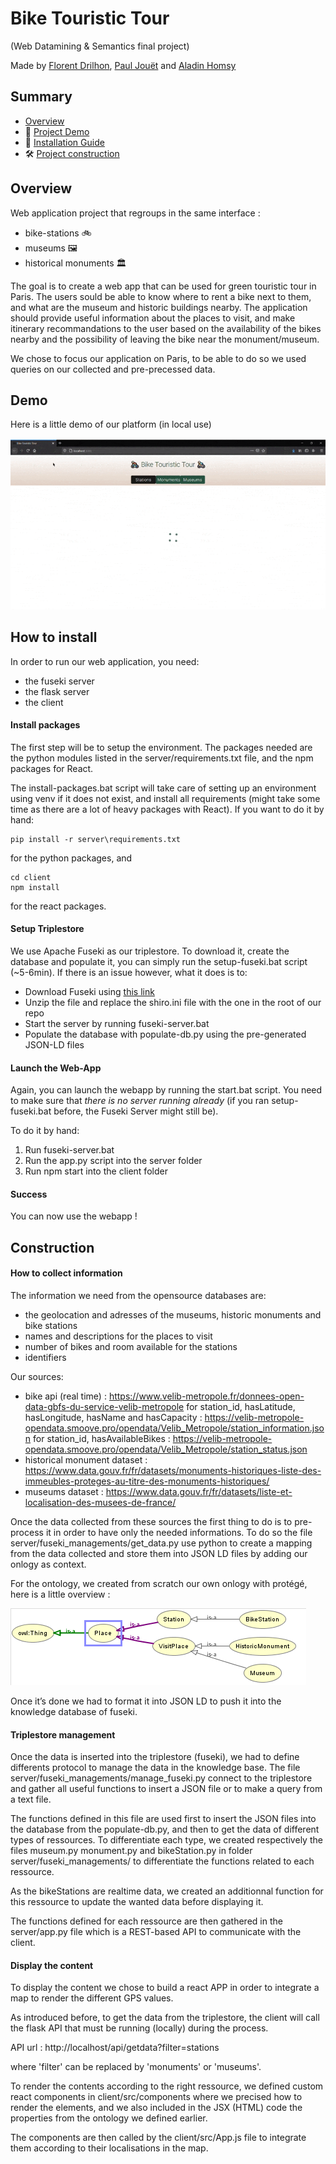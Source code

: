 # Bike Touristic Tour

(Web Datamining & Semantics final project)


Made by [Florent Drilhon](https://github.com/florentdrilhon), [Paul Jouët](https://github.com/pauljouet) and [Aladin Homsy](https://github.com/aladeen57)


## Summary

-  [Overview](#-overview)
- 👀 [Project Demo](#-demo)
- 📝 [Installation Guide](#-how-to-install)
- 🛠 [Project construction](#-construction)



## Overview

Web application project that regroups in the same interface :

- bike-stations 🚲
- museums 🖼
- historical monuments 🏛

The goal is to create a web app that can be used for green touristic tour in Paris. The users sould be able to know where to rent a bike next to them, and what are the museum and historic buildings nearby. The application should provide useful information about the places to visit, and make itinerary recommandations to the user based on the availability of the bikes nearby and the possibility of leaving the bike near the monument/museum.

We chose to focus our application on Paris, to be able to do so we used queries on our collected and pre-precessed data.


## Demo

Here is a little demo of our platform (in local use)


![](./figures/demo.gif)


## How to install

In order to run our web application, you need:

- the fuseki server
- the flask server
- the client

#### Install packages

The first step will be to setup the environment. The packages needed are the python modules listed in the server/requirements.txt file, and the npm packages for React.

The install-packages.bat script will take care of setting up an environment using venv if it does not exist, and install all requirements (might take some time as there are a lot of heavy packages with React). If you want to do it by hand:

```batch
pip install -r server\requirements.txt
```
for the python packages, and
```batch
cd client
npm install
```
for the react packages.

#### Setup Triplestore

We use Apache Fuseki as our triplestore. To download it, create the database and populate it, you can simply run the setup-fuseki.bat script (~5-6min). If there is an issue however, what it does is to:

- Download Fuseki using [this link](https://miroir.univ-lorraine.fr/apache/jena/binaries/apache-jena-fuseki-3.17.0.zip)
- Unzip the file and replace the shiro.ini file with the one in the root of our repo
- Start the server by running fuseki-server.bat
- Populate the database with populate-db.py using the pre-generated JSON-LD files

#### Launch the Web-App

Again, you can launch the webapp by running the start.bat script. You need to make sure that *there is no server running already* (if you ran setup-fuseki.bat before, the Fuseki Server might still be).

To do it by hand:

1) Run fuseki-server.bat
2) Run the app.py script into the server folder
3) Run npm start into the client folder

#### Success

You can now use the webapp !


## Construction

#### How to collect information

The information we need from the opensource databases are:

- the geolocation and adresses of the museums, historic monuments and bike stations
- names and descriptions for the places to visit
- number of bikes and room available for the stations
- identifiers

Our sources:

- bike api (real time) : https://www.velib-metropole.fr/donnees-open-data-gbfs-du-service-velib-metropole
for station_id, hasLatitude, hasLongitude, hasName and hasCapacity : https://velib-metropole-opendata.smoove.pro/opendata/Velib_Metropole/station_information.json for station_id, hasAvailableBikes : https://velib-metropole-opendata.smoove.pro/opendata/Velib_Metropole/station_status.json
- historical monument dataset : https://www.data.gouv.fr/fr/datasets/monuments-historiques-liste-des-immeubles-proteges-au-titre-des-monuments-historiques/
- museums dataset : https://www.data.gouv.fr/fr/datasets/liste-et-localisation-des-musees-de-france/


Once the data collected from these sources the first thing to do is to pre-process it in order to have only the needed informations. To do so the file server/fuseki_managements/get_data.py use python to create a mapping from the data collected and store them into JSON LD files by adding our onlogy as context.

For the ontology, we created from scratch our own onlogy with protégé, here is a little overview : 

![](./figures/owl-viz-onto.PNG)

Once it’s done we had to format it into JSON LD to push it into the knowledge database of fuseki.


#### Triplestore management


Once the data is inserted into the triplestore (fuseki), we had to define differents protocol to manage the data in the knowledge base. The file server/fuseki_managements/manage_fuseki.py connect to the triplestore and gather all useful functions to insert a JSON file or to make a query from a text file.

The functions defined in this file are used first to insert the JSON files into the database from the populate-db.py, and then to get the data of different types of ressources. To differentiate each type, we created respectively the files museum.py monument.py and bikeStation.py in folder server/fuseki_managements/ to differentiate the functions related to each ressource.

As the bikeStations are realtime data, we created an additionnal function for this ressource to update the wanted data before displaying it.

The functions defined for each ressource are then gathered in the server/app.py file which is a REST-based API to communicate with the client.

#### Display the content

To display the content we chose to build a react APP in order to integrate a map to render the different GPS values. 

As introduced before, to get the data from the triplestore, the client will call the flask API that must be running (locally) during the process.

API url : http://localhost/api/getdata?filter=stations

where 'filter' can be replaced by 'monuments' or 'museums'.

To render the contents according to the right ressource, we defined custom react components in client/src/components where we precised how to render the elements, and we also included in the JSX (HTML) code the properties from the ontology we defined earlier.

The components are then called by the client/src/App.js file to integrate them according to their localisations in the map.





